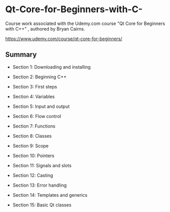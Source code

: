 # Qt-Core-for-Beginners-with-C-
Course work associated with the Udemy.com course "Qt Core for Beginners with C++" , authored by Bryan Cairns.

https://www.udemy.com/course/qt-core-for-beginners/

## Summary

* Section 1: Downloading and installing

* Section 2: Beginning C++

* Section 3: First steps

* Section 4: Variables

* Section 5: Input and output

* Section 6: Flow control

* Section 7: Functions

* Section 8: Classes

* Section 9: Scope

* Section 10: Pointers

* Section 11: Signals and slots

* Section 12: Casting

* Section 13: Error handling

* Section 14: Templates and generics

* Section 15: Basic Qt classes


